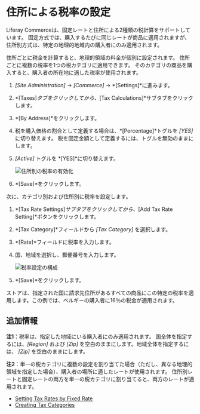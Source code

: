 # 住所による税率の設定

Liferay Commerceは、固定レートと住所による2種類の税計算をサポートしています。 固定方式では、購入するたびに同じレートが商品に適用されますが、住所別方式は、特定の地理的地域内の購入者にのみ適用されます。

住所ごとに税金を計算すると、地理的領域の料金が個別に設定されます。 住所ごとに複数の税率を1つの税カテゴリに適用できます。 そのカテゴリの商品を購入すると、購入者の所在地に適した税率が使用されます。

1.  *[Site Administration]* → *[Commerce]* → *[Settings]*に進みます。

2.  *[Taxes]*タブをクリックしてから、*[Tax Calculations]*サブタブをクリックします。

3.  *[By Address]*をクリックします。

4.  税を購入価格の割合として定義する場合は、*[Percentage]*トグルを *[YES]* に切り替えます。 税を固定金額として定義するには、トグルを無効のままにします。

5.  *[Active]* トグルを *[YES]*に切り替えます。

    ![住所別の税率の有効化](./setting-tax-rate-by-address/images/01.png)

6.  *[Save]*をクリックします。

次に、カテゴリ別および住所別に税率を設定します。

1.  *[Tax Rate Settings]*サブタブをクリックしてから、*[Add Tax Rate Setting]*ボタンをクリックします。

2.  *[Tax Category]*フィールドから *[Tax Category]* を選択します。

3.  *[Rate]*フィールドに税率を入力します。

4.  国、地域を選択し、郵便番号を入力します。

    ![税率設定の構成](./setting-tax-rate-by-address/images/02.png)

5.  *[Save]*をクリックします。

ストアは、指定された国に請求先住所があるすべての商品にこの特定の税率を適用します。この例では、ベルギーの購入者に16％の税金が適用されます。

## 追加情報

**注1**：税率は、指定した地域にいる購入者にのみ適用されます。 国全体を指定するには、*[Region]* および *[Zip]* を空白のままにします。地域全体を指定するには、 *[Zip]* を空白のままにします。

**注2**：単一の税カテゴリに複数の設定を割り当てた場合（ただし、異なる地理的領域を指定した場合）、購入者の場所に適したレートが使用されます。 住所別レートと固定レートの両方を単一の税カテゴリに割り当てると、両方のレートが適用されます。

  - [Setting Tax Rates by Fixed Rate](../configuring-taxes/setting-tax-rate-by-fixed-rate.md)
  - [Creating Tax Categories](../configuring-taxes/creating-tax-categories.md)
